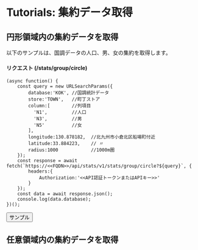 # Tutorials: 集約データ取得

<a id="circle"></a>

## 円形領域内の集約データを取得

以下のサンプルは、国調データの人口、男、女の集約を取得します。
#### リクエスト (/stats/group/circle)
```JS
(async function() {
    const query = new URLSearchParams({
        database:'KOK', //国調統計データ
        store:'TOWN',   //町丁ストア
        column:[        //列項目
          'N1',         //人口
          'N3',         //男
          'N5'          //女
        ],
        longitude:130.878182,  //北九州市小倉北区船場町付近
        latitude:33.884223,    // 〃
        radius:1000            //1000m圏
    });
    const response = await fetch(`https://<<FQDN>>/api/stats/v1/stats/group/circle?${query}`, {
        headers:{
            Authorization:'<<API認証トークンまたはAPIキー>>'
        }
    });
    const data = await response.json();
    console.log(data.database);
})();
```
<button class='block text-white bg-blue-700 hover:bg-blue-800 focus:ring-4 focus:outline-none focus:ring-blue-300 font-medium rounded-lg text-sm px-5 py-2.5 text-center dark:bg-blue-600 dark:hover:bg-blue-700 dark:focus:ring-blue-800' data-path='/stats/group/circle' data-query='{"database":"KOK","store":"TOWN","column":["N1","N3","N5"],"longitude":130.878182,"latitude":33.884223,"radius":1000}'>
  サンプル
</button>

## 任意領域内の集約データを取得